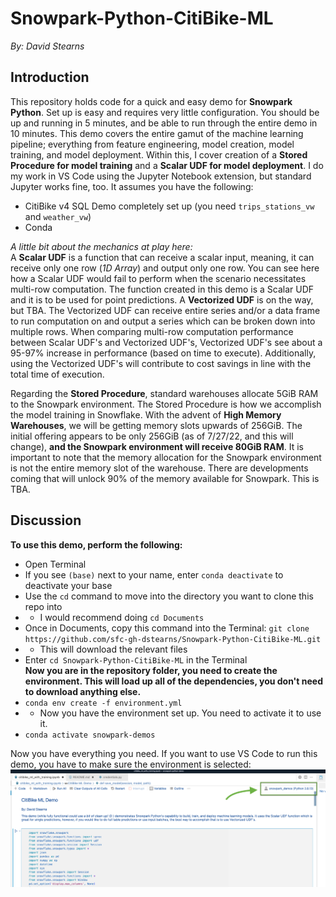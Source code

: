 # Snowpark-Python-CitiBike-ML  
_By: David Stearns_

## Introduction  
This repository holds code for a quick and easy demo for **Snowpark Python**. Set up is easy and requires very little configuration. You should be up and running in 5 minutes, and be able to run through the entire demo in 10 minutes. This demo covers the entire gamut of the machine learning pipeline; everything from feature engineering, model creation, model training, and model deployment. Within this, I cover creation of a **Stored Procedure for model training** and a **Scalar UDF for model deployment**. I do my work in VS Code using the Jupyter Notebook extension, but standard Jupyter works fine, too. It assumes you have the following:  
* CitiBike v4 SQL Demo completely set up (you need `trips_stations_vw` and `weather_vw`)  
* Conda
  
_A little bit about the mechanics at play here:_  
A **Scalar UDF** is a function that can receive a scalar input, meaning, it can receive only one row (_1D Array_) and output only one row. You can see here how a Scalar UDF would fail to perform when the scenario necessitates multi-row computation. The function created in this demo is a Scalar UDF and it is to be used for point predictions. A **Vectorized UDF** is on the way, but TBA. The Vectorized UDF can receive entire series and/or a data frame to run computation on and output a series which can be broken down into multiple rows. When comparing multi-row computation performance between Scalar UDF's and Vectorized UDF's, Vectorized UDF's see about a 95-97% increase in performance (based on time to execute). Additionally, using the Vectorized UDF's will contribute to cost savings in line with the total time of execution.  
  
Regarding the **Stored Procedure**, standard warehouses allocate 5GiB RAM to the Snowpark environment. The Stored Procedure is how we accomplish the model training in Snowflake. With the advent of **High Memory Warehouses**, we will be getting memory slots upwards of 256GiB. The initial offering appears to be only 256GiB (as of 7/27/22, and this will change), **and the Snowpark environment will receive 80GiB RAM**. It is important to note that the memory allocation for the Snowpark environment is not the entire memory slot of the warehouse. There are developments coming that will unlock 90% of the memory available for Snowpark. This is TBA.  
  
## Discussion  
**To use this demo, perform the following:**  
* Open Terminal  
* If you see `(base)` next to your name, enter `conda deactivate` to deactivate your base  
* Use the `cd` command to move into the directory you want to clone this repo into  
* * I would recommend doing `cd Documents`  
* Once in Documents, copy this command into the Terminal: `git clone https://github.com/sfc-gh-dstearns/Snowpark-Python-CitiBike-ML.git`  
* * This will download the relevant files  
* Enter `cd Snowpark-Python-CitiBike-ML` in the Terminal  
**Now you are in the repository folder, you need to create the environment. This will load up all of the dependencies, you don't need to download anything else.**  
* `conda env create -f environment.yml`  
* * Now you have the environment set up. You need to activate it to use it.  
* `conda activate snowpark-demos`  

Now you have everything you need. If you want to use VS Code to run this demo, you have to make sure the environment is selected: 
![alt text](https://github.com/sfc-gh-dstearns/Snowpark-Python-CitiBike-ML/blob/main/VSCODE1.png)